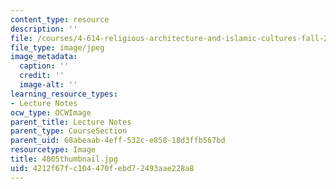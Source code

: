 ```yaml
---
content_type: resource
description: ''
file: /courses/4-614-religious-architecture-and-islamic-cultures-fall-2002/4212f67fc104470febd72493aae228a8_4005thumbnail.jpg
file_type: image/jpeg
image_metadata:
  caption: ''
  credit: ''
  image-alt: ''
learning_resource_types:
- Lecture Notes
ocw_type: OCWImage
parent_title: Lecture Notes
parent_type: CourseSection
parent_uid: 68abeaab-4eff-532c-e858-18d3ffb567bd
resourcetype: Image
title: 4005thumbnail.jpg
uid: 4212f67f-c104-470f-ebd7-2493aae228a8
---
```

